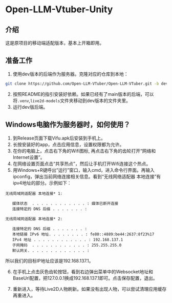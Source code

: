 # Open-LLM-Vtuber-Unity

## 介绍
这是原项目的移动端适配版本，基本上开箱即用。

## 准备工作
1. 使用dev版本的后端作为服务器。克隆对应的仓库到本地：
```bash
git clone https://github.com/Open-LLM-VTuber/Open-LLM-VTuber.git -b dev --recursive
```
2. 按照README的指引安装好依赖。如果已经有了main版本的后端，可以将`.venv`,`live2d-models`文件夹移动到dev版本的文件夹里。
3. 运行dev版后端。

## Windows电脑作为服务器时，如何使用？

1. 到Release页面下载Vifu.apk后安装到手机上。
2. 长按安装好的app，点击应用信息，设置权限都为允许。
3. 在你的电脑上，点击右下角的Wifi图标, 再点击右下角的齿轮打开“网络和 Internet设置”。
4. 在网络设置页面点击“共享热点”，然后让手机打开Wifi连接这个热点。
5. 用Windows+R键呼出”运行”窗口，输入cmd，进入命令行界面。再输入ipconfig，弹出当前网络连接相关信息。看到“无线网络适配器 本地连接”有ipv4地址的部分。示例如下：
```plaintext
无线局域网适配器 本地连接* 1:

   媒体状态  . . . . . . . . . . . . : 媒体已断开连接
   连接特定的 DNS 后缀 . . . . . . . :

无线局域网适配器 本地连接* 2:

   连接特定的 DNS 后缀 . . . . . . . :
   本地链接 IPv6 地址. . . . . . . . : fe80::4889:be44:2637:8f23%17
   IPv4 地址 . . . . . . . . . . . . : 192.168.137.1
   子网掩码  . . . . . . . . . . . . : 255.255.255.0
   默认网关. . . . . . . . . . . . . :

```
所以我们的目标IP地址应该是192.168.137.1。

6. 在手机上点击灰色齿轮按钮，看到右边弹出菜单中的Websocket地址和BaseUrl配置，把127.0.0.1换成192.168.137.1即可。点击保存配置，退出。

7. 重新进入，等待Live2D人物刷新。如果没有出现人物，可以尝试清理应用缓存再重进入。
